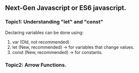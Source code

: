 ## Next-Gen Javascript or ES6 javascript.

### Topic1: Understanding "let" and "const" 
Declaring variables can be done using:
1. var (Old, not recommended)
2. let (New, recommended) -> for variables that change values.
3. const (New, recommended) -> for constants.


### Topic2: Arrow Functions.

